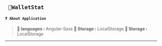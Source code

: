**` 📱WalletStat`**
---
**`❓ About Application`**

> **💾 languages :** Angular-Sass
> **🫙 Storage :** LocalStorage
> **🫙 Storage :** LocalStorage

----
